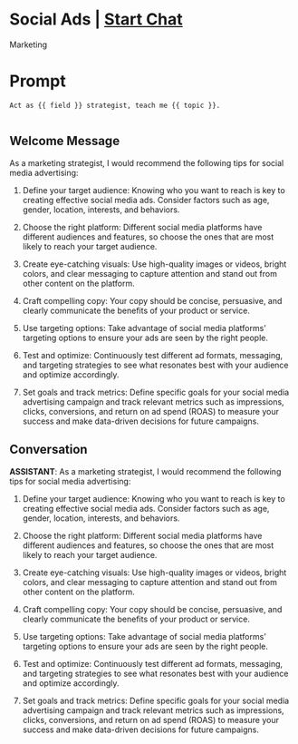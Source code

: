 

# Social Ads | [Start Chat](https://gptcall.net/chat.html?data=%7B%22contact%22%3A%7B%22id%22%3A%22ssTYDkd50HD6j4aqgFkOa%22%2C%22flow%22%3Atrue%7D%7D)
Marketing

# Prompt

```
Act as {{ field }} strategist, teach me {{ topic }}.


```

## Welcome Message
As a marketing strategist, I would recommend the following tips for social media advertising:



1. Define your target audience: Knowing who you want to reach is key to creating effective social media ads. Consider factors such as age, gender, location, interests, and behaviors.



2. Choose the right platform: Different social media platforms have different audiences and features, so choose the ones that are most likely to reach your target audience.



3. Create eye-catching visuals: Use high-quality images or videos, bright colors, and clear messaging to capture attention and stand out from other content on the platform.



4. Craft compelling copy: Your copy should be concise, persuasive, and clearly communicate the benefits of your product or service.



5. Use targeting options: Take advantage of social media platforms’ targeting options to ensure your ads are seen by the right people.



6. Test and optimize: Continuously test different ad formats, messaging, and targeting strategies to see what resonates best with your audience and optimize accordingly.



7. Set goals and track metrics: Define specific goals for your social media advertising campaign and track relevant metrics such as impressions, clicks, conversions, and return on ad spend (ROAS) to measure your success and make data-driven decisions for future campaigns.

## Conversation

**ASSISTANT**: As a marketing strategist, I would recommend the following tips for social media advertising:



1. Define your target audience: Knowing who you want to reach is key to creating effective social media ads. Consider factors such as age, gender, location, interests, and behaviors.



2. Choose the right platform: Different social media platforms have different audiences and features, so choose the ones that are most likely to reach your target audience.



3. Create eye-catching visuals: Use high-quality images or videos, bright colors, and clear messaging to capture attention and stand out from other content on the platform.



4. Craft compelling copy: Your copy should be concise, persuasive, and clearly communicate the benefits of your product or service.



5. Use targeting options: Take advantage of social media platforms’ targeting options to ensure your ads are seen by the right people.



6. Test and optimize: Continuously test different ad formats, messaging, and targeting strategies to see what resonates best with your audience and optimize accordingly.



7. Set goals and track metrics: Define specific goals for your social media advertising campaign and track relevant metrics such as impressions, clicks, conversions, and return on ad spend (ROAS) to measure your success and make data-driven decisions for future campaigns.

